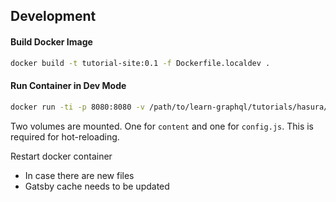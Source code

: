 ## Development

#### Build Docker Image

```bash
docker build -t tutorial-site:0.1 -f Dockerfile.localdev .
```

#### Run Container in Dev Mode

```bash
docker run -ti -p 8080:8080 -v /path/to/learn-graphql/tutorials/hasura/hasura-advanced/tutorial-site-ja/content:/gatsby-gitbook-starter/content -v /path/to/learn-graphql/tutorials/hasura/hasura-advanced/tutorial-site-ja/config.js:/gatsby-gitbook-starter/config.js tutorial-site:0.1
```

Two volumes are mounted. One for `content` and one for `config.js`. This is required for hot-reloading.

Restart docker container

- In case there are new files
- Gatsby cache needs to be updated
